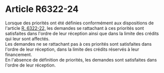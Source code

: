 # Article R6322-24

  
Lorsque des priorités ont été définies conformément aux dispositions de l'article [R. 6322-22,][1] les demandes se rattachant à ces priorités sont satisfaites dans l'ordre de leur réception ainsi que dans la limite des crédits qui leur sont affectés.   
Les demandes ne se rattachant pas à ces priorités sont satisfaites dans l'ordre de leur réception, dans la limite des crédits réservés à leur financement.   
En l'absence de définition de priorités, les demandes sont satisfaites dans l'ordre de leur réception.

 [1]: /affichCodeArticle.do?cidTexte=LEGITEXT000006072050&idArticle=LEGIARTI000018498128&dateTexte=&categorieLien=cid